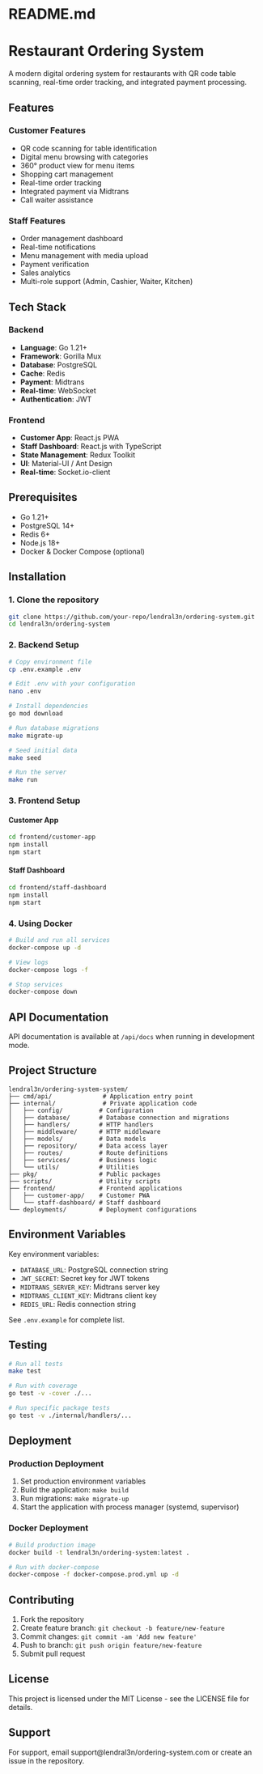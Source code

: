 
# README.md
# Restaurant Ordering System

A modern digital ordering system for restaurants with QR code table scanning, real-time order tracking, and integrated payment processing.

## Features

### Customer Features
- QR code scanning for table identification
- Digital menu browsing with categories
- 360° product view for menu items
- Shopping cart management
- Real-time order tracking
- Integrated payment via Midtrans
- Call waiter assistance

### Staff Features
- Order management dashboard
- Real-time notifications
- Menu management with media upload
- Payment verification
- Sales analytics
- Multi-role support (Admin, Cashier, Waiter, Kitchen)

## Tech Stack

### Backend
- **Language**: Go 1.21+
- **Framework**: Gorilla Mux
- **Database**: PostgreSQL
- **Cache**: Redis
- **Payment**: Midtrans
- **Real-time**: WebSocket
- **Authentication**: JWT

### Frontend
- **Customer App**: React.js PWA
- **Staff Dashboard**: React.js with TypeScript
- **State Management**: Redux Toolkit
- **UI**: Material-UI / Ant Design
- **Real-time**: Socket.io-client

## Prerequisites

- Go 1.21+
- PostgreSQL 14+
- Redis 6+
- Node.js 18+
- Docker & Docker Compose (optional)

## Installation

### 1. Clone the repository
```bash
git clone https://github.com/your-repo/lendral3n/ordering-system.git
cd lendral3n/ordering-system
```

### 2. Backend Setup

```bash
# Copy environment file
cp .env.example .env

# Edit .env with your configuration
nano .env

# Install dependencies
go mod download

# Run database migrations
make migrate-up

# Seed initial data
make seed

# Run the server
make run
```

### 3. Frontend Setup

#### Customer App
```bash
cd frontend/customer-app
npm install
npm start
```

#### Staff Dashboard
```bash
cd frontend/staff-dashboard
npm install
npm start
```

### 4. Using Docker

```bash
# Build and run all services
docker-compose up -d

# View logs
docker-compose logs -f

# Stop services
docker-compose down
```

## API Documentation

API documentation is available at `/api/docs` when running in development mode.

## Project Structure

```
lendral3n/ordering-system-system/
├── cmd/api/              # Application entry point
├── internal/             # Private application code
│   ├── config/          # Configuration
│   ├── database/        # Database connection and migrations
│   ├── handlers/        # HTTP handlers
│   ├── middleware/      # HTTP middleware
│   ├── models/          # Data models
│   ├── repository/      # Data access layer
│   ├── routes/          # Route definitions
│   ├── services/        # Business logic
│   └── utils/           # Utilities
├── pkg/                 # Public packages
├── scripts/             # Utility scripts
├── frontend/            # Frontend applications
│   ├── customer-app/    # Customer PWA
│   └── staff-dashboard/ # Staff dashboard
└── deployments/         # Deployment configurations
```

## Environment Variables

Key environment variables:

- `DATABASE_URL`: PostgreSQL connection string
- `JWT_SECRET`: Secret key for JWT tokens
- `MIDTRANS_SERVER_KEY`: Midtrans server key
- `MIDTRANS_CLIENT_KEY`: Midtrans client key
- `REDIS_URL`: Redis connection string

See `.env.example` for complete list.

## Testing

```bash
# Run all tests
make test

# Run with coverage
go test -v -cover ./...

# Run specific package tests
go test -v ./internal/handlers/...
```

## Deployment

### Production Deployment

1. Set production environment variables
2. Build the application: `make build`
3. Run migrations: `make migrate-up`
4. Start the application with process manager (systemd, supervisor)

### Docker Deployment

```bash
# Build production image
docker build -t lendral3n/ordering-system:latest .

# Run with docker-compose
docker-compose -f docker-compose.prod.yml up -d
```

## Contributing

1. Fork the repository
2. Create feature branch: `git checkout -b feature/new-feature`
3. Commit changes: `git commit -am 'Add new feature'`
4. Push to branch: `git push origin feature/new-feature`
5. Submit pull request

## License

This project is licensed under the MIT License - see the LICENSE file for details.

## Support

For support, email support@lendral3n/ordering-system.com or create an issue in the repository.